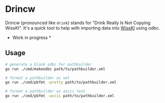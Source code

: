 # Drincw

Drincw (pronounced like `drink`) stands for "Drink Really Is Not Copying WissKI".
It's a quick tool to help with importing data into [WissKI](http://wiss-ki.eu/) using odbc.

* Work in progress *

## Usage

```bash
# generate a blank odbc for pathbuilder
go run ./cmd/makeodbc path/to/pathbuilder.xml

# format a pathbuilder as xml
go run ./cmd/pbfmt -pretty path/to/pathbuilder.xml

# format a pathbuilder as ascii text
go run ./cmd/pbfmt -ascii path/to/pathbuilder.xml
```